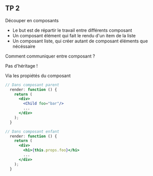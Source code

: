 ## TP 2
Découper en composants



* Le but est de répartir le travail entre différents composant
* Un composant élément qui fait le rendu d'un item de la liste
* Un composant liste, qui créer autant de composant éléments que nécéssaire



Comment communiquer entre composant ?

Pas d'héritage ! <!-- .element: class="fragment" -->

Via les propiétés du composant <!-- .element: class="fragment" -->




```jsx
// Dans composant parent
  render: function () {
    return (
      <div>
        <Child foo="bar"/>
        ...
      </div>
    );
  }
```

```jsx
// Dans composant enfant
  render: function () {
    return (
      <div>
        <h1>{this.props.foo}</hi>
        ...
      </div>
    );
  }
```